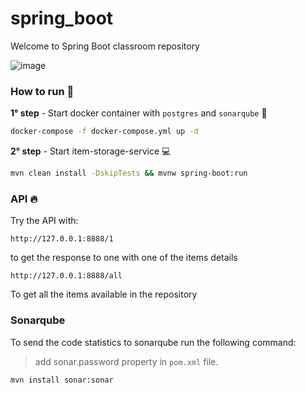 # spring_boot
Welcome to  Spring Boot classroom repository

![image](https://user-images.githubusercontent.com/29695491/119985600-c3849380-bfba-11eb-88e7-86894ab7012d.png)

### How to run :runner:

**1° step** - Start docker container with `postgres` and `sonarqube` :whale:

```bash
docker-compose -f docker-compose.yml up -d
```

**2° step** - Start item-storage-service :computer:

```bash
mvn clean install -DskipTests && mvnw spring-boot:run
```

### API :fire:

Try the API with:

```
http://127.0.0.1:8888/1
```

to get the response to one with one of the items details

```
http://127.0.0.1:8888/all
```

To get all the items available in the repository

### Sonarqube

To send the code statistics to sonarqube run the following command:

> add sonar.password property in `pom.xml` file.

```bash
mvn install sonar:sonar
```
